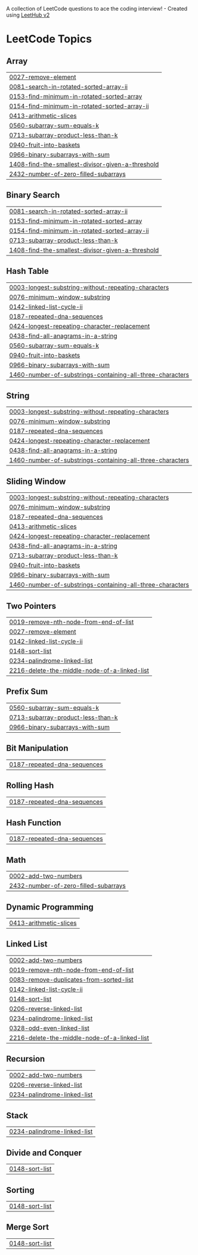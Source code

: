 A collection of LeetCode questions to ace the coding interview! - Created using [LeetHub v2](https://github.com/arunbhardwaj/LeetHub-2.0)
<!---LeetCode Topics Start-->
# LeetCode Topics
## Array
|  |
| ------- |
| [0027-remove-element](https://github.com/sreebalasubramaniyan/leetcode-solutions/tree/master/0027-remove-element) |
| [0081-search-in-rotated-sorted-array-ii](https://github.com/sreebalasubramaniyan/leetcode-solutions/tree/master/0081-search-in-rotated-sorted-array-ii) |
| [0153-find-minimum-in-rotated-sorted-array](https://github.com/sreebalasubramaniyan/leetcode-solutions/tree/master/0153-find-minimum-in-rotated-sorted-array) |
| [0154-find-minimum-in-rotated-sorted-array-ii](https://github.com/sreebalasubramaniyan/leetcode-solutions/tree/master/0154-find-minimum-in-rotated-sorted-array-ii) |
| [0413-arithmetic-slices](https://github.com/sreebalasubramaniyan/leetcode-solutions/tree/master/0413-arithmetic-slices) |
| [0560-subarray-sum-equals-k](https://github.com/sreebalasubramaniyan/leetcode-solutions/tree/master/0560-subarray-sum-equals-k) |
| [0713-subarray-product-less-than-k](https://github.com/sreebalasubramaniyan/leetcode-solutions/tree/master/0713-subarray-product-less-than-k) |
| [0940-fruit-into-baskets](https://github.com/sreebalasubramaniyan/leetcode-solutions/tree/master/0940-fruit-into-baskets) |
| [0966-binary-subarrays-with-sum](https://github.com/sreebalasubramaniyan/leetcode-solutions/tree/master/0966-binary-subarrays-with-sum) |
| [1408-find-the-smallest-divisor-given-a-threshold](https://github.com/sreebalasubramaniyan/leetcode-solutions/tree/master/1408-find-the-smallest-divisor-given-a-threshold) |
| [2432-number-of-zero-filled-subarrays](https://github.com/sreebalasubramaniyan/leetcode-solutions/tree/master/2432-number-of-zero-filled-subarrays) |
## Binary Search
|  |
| ------- |
| [0081-search-in-rotated-sorted-array-ii](https://github.com/sreebalasubramaniyan/leetcode-solutions/tree/master/0081-search-in-rotated-sorted-array-ii) |
| [0153-find-minimum-in-rotated-sorted-array](https://github.com/sreebalasubramaniyan/leetcode-solutions/tree/master/0153-find-minimum-in-rotated-sorted-array) |
| [0154-find-minimum-in-rotated-sorted-array-ii](https://github.com/sreebalasubramaniyan/leetcode-solutions/tree/master/0154-find-minimum-in-rotated-sorted-array-ii) |
| [0713-subarray-product-less-than-k](https://github.com/sreebalasubramaniyan/leetcode-solutions/tree/master/0713-subarray-product-less-than-k) |
| [1408-find-the-smallest-divisor-given-a-threshold](https://github.com/sreebalasubramaniyan/leetcode-solutions/tree/master/1408-find-the-smallest-divisor-given-a-threshold) |
## Hash Table
|  |
| ------- |
| [0003-longest-substring-without-repeating-characters](https://github.com/sreebalasubramaniyan/leetcode-solutions/tree/master/0003-longest-substring-without-repeating-characters) |
| [0076-minimum-window-substring](https://github.com/sreebalasubramaniyan/leetcode-solutions/tree/master/0076-minimum-window-substring) |
| [0142-linked-list-cycle-ii](https://github.com/sreebalasubramaniyan/leetcode-solutions/tree/master/0142-linked-list-cycle-ii) |
| [0187-repeated-dna-sequences](https://github.com/sreebalasubramaniyan/leetcode-solutions/tree/master/0187-repeated-dna-sequences) |
| [0424-longest-repeating-character-replacement](https://github.com/sreebalasubramaniyan/leetcode-solutions/tree/master/0424-longest-repeating-character-replacement) |
| [0438-find-all-anagrams-in-a-string](https://github.com/sreebalasubramaniyan/leetcode-solutions/tree/master/0438-find-all-anagrams-in-a-string) |
| [0560-subarray-sum-equals-k](https://github.com/sreebalasubramaniyan/leetcode-solutions/tree/master/0560-subarray-sum-equals-k) |
| [0940-fruit-into-baskets](https://github.com/sreebalasubramaniyan/leetcode-solutions/tree/master/0940-fruit-into-baskets) |
| [0966-binary-subarrays-with-sum](https://github.com/sreebalasubramaniyan/leetcode-solutions/tree/master/0966-binary-subarrays-with-sum) |
| [1460-number-of-substrings-containing-all-three-characters](https://github.com/sreebalasubramaniyan/leetcode-solutions/tree/master/1460-number-of-substrings-containing-all-three-characters) |
## String
|  |
| ------- |
| [0003-longest-substring-without-repeating-characters](https://github.com/sreebalasubramaniyan/leetcode-solutions/tree/master/0003-longest-substring-without-repeating-characters) |
| [0076-minimum-window-substring](https://github.com/sreebalasubramaniyan/leetcode-solutions/tree/master/0076-minimum-window-substring) |
| [0187-repeated-dna-sequences](https://github.com/sreebalasubramaniyan/leetcode-solutions/tree/master/0187-repeated-dna-sequences) |
| [0424-longest-repeating-character-replacement](https://github.com/sreebalasubramaniyan/leetcode-solutions/tree/master/0424-longest-repeating-character-replacement) |
| [0438-find-all-anagrams-in-a-string](https://github.com/sreebalasubramaniyan/leetcode-solutions/tree/master/0438-find-all-anagrams-in-a-string) |
| [1460-number-of-substrings-containing-all-three-characters](https://github.com/sreebalasubramaniyan/leetcode-solutions/tree/master/1460-number-of-substrings-containing-all-three-characters) |
## Sliding Window
|  |
| ------- |
| [0003-longest-substring-without-repeating-characters](https://github.com/sreebalasubramaniyan/leetcode-solutions/tree/master/0003-longest-substring-without-repeating-characters) |
| [0076-minimum-window-substring](https://github.com/sreebalasubramaniyan/leetcode-solutions/tree/master/0076-minimum-window-substring) |
| [0187-repeated-dna-sequences](https://github.com/sreebalasubramaniyan/leetcode-solutions/tree/master/0187-repeated-dna-sequences) |
| [0413-arithmetic-slices](https://github.com/sreebalasubramaniyan/leetcode-solutions/tree/master/0413-arithmetic-slices) |
| [0424-longest-repeating-character-replacement](https://github.com/sreebalasubramaniyan/leetcode-solutions/tree/master/0424-longest-repeating-character-replacement) |
| [0438-find-all-anagrams-in-a-string](https://github.com/sreebalasubramaniyan/leetcode-solutions/tree/master/0438-find-all-anagrams-in-a-string) |
| [0713-subarray-product-less-than-k](https://github.com/sreebalasubramaniyan/leetcode-solutions/tree/master/0713-subarray-product-less-than-k) |
| [0940-fruit-into-baskets](https://github.com/sreebalasubramaniyan/leetcode-solutions/tree/master/0940-fruit-into-baskets) |
| [0966-binary-subarrays-with-sum](https://github.com/sreebalasubramaniyan/leetcode-solutions/tree/master/0966-binary-subarrays-with-sum) |
| [1460-number-of-substrings-containing-all-three-characters](https://github.com/sreebalasubramaniyan/leetcode-solutions/tree/master/1460-number-of-substrings-containing-all-three-characters) |
## Two Pointers
|  |
| ------- |
| [0019-remove-nth-node-from-end-of-list](https://github.com/sreebalasubramaniyan/leetcode-solutions/tree/master/0019-remove-nth-node-from-end-of-list) |
| [0027-remove-element](https://github.com/sreebalasubramaniyan/leetcode-solutions/tree/master/0027-remove-element) |
| [0142-linked-list-cycle-ii](https://github.com/sreebalasubramaniyan/leetcode-solutions/tree/master/0142-linked-list-cycle-ii) |
| [0148-sort-list](https://github.com/sreebalasubramaniyan/leetcode-solutions/tree/master/0148-sort-list) |
| [0234-palindrome-linked-list](https://github.com/sreebalasubramaniyan/leetcode-solutions/tree/master/0234-palindrome-linked-list) |
| [2216-delete-the-middle-node-of-a-linked-list](https://github.com/sreebalasubramaniyan/leetcode-solutions/tree/master/2216-delete-the-middle-node-of-a-linked-list) |
## Prefix Sum
|  |
| ------- |
| [0560-subarray-sum-equals-k](https://github.com/sreebalasubramaniyan/leetcode-solutions/tree/master/0560-subarray-sum-equals-k) |
| [0713-subarray-product-less-than-k](https://github.com/sreebalasubramaniyan/leetcode-solutions/tree/master/0713-subarray-product-less-than-k) |
| [0966-binary-subarrays-with-sum](https://github.com/sreebalasubramaniyan/leetcode-solutions/tree/master/0966-binary-subarrays-with-sum) |
## Bit Manipulation
|  |
| ------- |
| [0187-repeated-dna-sequences](https://github.com/sreebalasubramaniyan/leetcode-solutions/tree/master/0187-repeated-dna-sequences) |
## Rolling Hash
|  |
| ------- |
| [0187-repeated-dna-sequences](https://github.com/sreebalasubramaniyan/leetcode-solutions/tree/master/0187-repeated-dna-sequences) |
## Hash Function
|  |
| ------- |
| [0187-repeated-dna-sequences](https://github.com/sreebalasubramaniyan/leetcode-solutions/tree/master/0187-repeated-dna-sequences) |
## Math
|  |
| ------- |
| [0002-add-two-numbers](https://github.com/sreebalasubramaniyan/leetcode-solutions/tree/master/0002-add-two-numbers) |
| [2432-number-of-zero-filled-subarrays](https://github.com/sreebalasubramaniyan/leetcode-solutions/tree/master/2432-number-of-zero-filled-subarrays) |
## Dynamic Programming
|  |
| ------- |
| [0413-arithmetic-slices](https://github.com/sreebalasubramaniyan/leetcode-solutions/tree/master/0413-arithmetic-slices) |
## Linked List
|  |
| ------- |
| [0002-add-two-numbers](https://github.com/sreebalasubramaniyan/leetcode-solutions/tree/master/0002-add-two-numbers) |
| [0019-remove-nth-node-from-end-of-list](https://github.com/sreebalasubramaniyan/leetcode-solutions/tree/master/0019-remove-nth-node-from-end-of-list) |
| [0083-remove-duplicates-from-sorted-list](https://github.com/sreebalasubramaniyan/leetcode-solutions/tree/master/0083-remove-duplicates-from-sorted-list) |
| [0142-linked-list-cycle-ii](https://github.com/sreebalasubramaniyan/leetcode-solutions/tree/master/0142-linked-list-cycle-ii) |
| [0148-sort-list](https://github.com/sreebalasubramaniyan/leetcode-solutions/tree/master/0148-sort-list) |
| [0206-reverse-linked-list](https://github.com/sreebalasubramaniyan/leetcode-solutions/tree/master/0206-reverse-linked-list) |
| [0234-palindrome-linked-list](https://github.com/sreebalasubramaniyan/leetcode-solutions/tree/master/0234-palindrome-linked-list) |
| [0328-odd-even-linked-list](https://github.com/sreebalasubramaniyan/leetcode-solutions/tree/master/0328-odd-even-linked-list) |
| [2216-delete-the-middle-node-of-a-linked-list](https://github.com/sreebalasubramaniyan/leetcode-solutions/tree/master/2216-delete-the-middle-node-of-a-linked-list) |
## Recursion
|  |
| ------- |
| [0002-add-two-numbers](https://github.com/sreebalasubramaniyan/leetcode-solutions/tree/master/0002-add-two-numbers) |
| [0206-reverse-linked-list](https://github.com/sreebalasubramaniyan/leetcode-solutions/tree/master/0206-reverse-linked-list) |
| [0234-palindrome-linked-list](https://github.com/sreebalasubramaniyan/leetcode-solutions/tree/master/0234-palindrome-linked-list) |
## Stack
|  |
| ------- |
| [0234-palindrome-linked-list](https://github.com/sreebalasubramaniyan/leetcode-solutions/tree/master/0234-palindrome-linked-list) |
## Divide and Conquer
|  |
| ------- |
| [0148-sort-list](https://github.com/sreebalasubramaniyan/leetcode-solutions/tree/master/0148-sort-list) |
## Sorting
|  |
| ------- |
| [0148-sort-list](https://github.com/sreebalasubramaniyan/leetcode-solutions/tree/master/0148-sort-list) |
## Merge Sort
|  |
| ------- |
| [0148-sort-list](https://github.com/sreebalasubramaniyan/leetcode-solutions/tree/master/0148-sort-list) |
<!---LeetCode Topics End-->